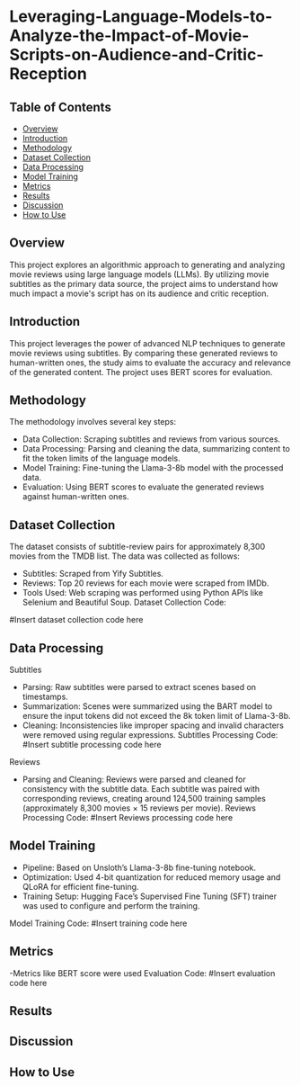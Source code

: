 # Leveraging-Language-Models-to-Analyze-the-Impact-of-Movie-Scripts-on-Audience-and-Critic-Reception

## Table of Contents
- [Overview](#overview)
- [Introduction](#introduction)
- [Methodology](#methodology)
- [Dataset Collection](#dataset-collection)
- [Data Processing](#data-processing)
- [Model Training](#model-training)
- [Metrics](#metrics)
- [Results](#results)
- [Discussion](#discussion)
- [How to Use](#how-to-use)

## Overview
This project explores an algorithmic approach to generating and analyzing movie reviews using large language models (LLMs). By utilizing movie subtitles as the primary data source, the project aims to understand how much impact a movie's script has on its audience and critic reception.

## Introduction
This project leverages the power of advanced NLP techniques to generate movie reviews using subtitles. By comparing these generated reviews to human-written ones, the study aims to evaluate the accuracy and relevance of the generated content. The project uses BERT scores for evaluation.

## Methodology
The methodology involves several key steps:

- Data Collection: Scraping subtitles and reviews from various sources.
- Data Processing: Parsing and cleaning the data, summarizing content to fit the token limits of the language models.
- Model Training: Fine-tuning the Llama-3-8b model with the processed data.
- Evaluation: Using BERT scores to evaluate the generated reviews against human-written ones.

## Dataset Collection
The dataset consists of subtitle-review pairs for approximately 8,300 movies from the TMDB list. The data was collected as follows:

- Subtitles: Scraped from Yify Subtitles.
- Reviews: Top 20 reviews for each movie were scraped from IMDb.
- Tools Used: Web scraping was performed using Python APIs like Selenium and Beautiful Soup.
Dataset Collection Code:

#Insert dataset collection code here

## Data Processing
Subtitles
- Parsing: Raw subtitles were parsed to extract scenes based on timestamps.
- Summarization: Scenes were summarized using the BART model to ensure the input tokens did not exceed the 8k token limit of Llama-3-8b.
- Cleaning: Inconsistencies like improper spacing and invalid characters were removed using regular expressions.
Subtitles Processing Code:
#Insert subtitle processing code here

Reviews
- Parsing and Cleaning: Reviews were parsed and cleaned for consistency with the subtitle data. Each subtitle was paired with corresponding reviews, creating around 124,500 training samples (approximately 8,300 movies × 15 reviews per movie).
Reviews Processing Code:
#Insert Reviews processing code here

## Model Training
- Pipeline: Based on Unsloth’s Llama-3-8b fine-tuning notebook.
- Optimization: Used 4-bit quantization for reduced memory usage and QLoRA for efficient fine-tuning.
- Training Setup: Hugging Face’s Supervised Fine Tuning (SFT) trainer was used to configure and perform the training.

Model Training Code:
#Insert training code here

## Metrics
-Metrics like BERT score were used
Evaluation Code:
#Insert evaluation code here

## Results

## Discussion

## How to Use
